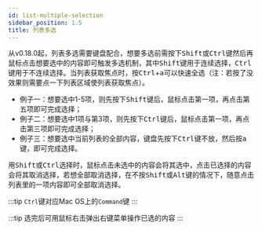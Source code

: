 ```yaml
---
id: list-multiple-selection
sidebar_position: 1.5
title: 列表多选
---
```



从v0.18.0起，列表多选需要键盘配合，想要多选前需按下<kbd>Shift</kbd>或<kbd>Ctrl</kbd>键然后再鼠标点击想要选中的内容即可触发多选机制，其中<kbd>Shift</kbd>键用于连续选择，<kbd>Ctrl</kbd>键用于不连续选择。当列表获取焦点时，按<kbd>Ctrl</kbd>+<kbd>a</kbd>可以快速全选（注：若按了没效果则需要点一下列表区域使列表获取焦点）。

- 例子一：想要选中1-5项，则先按下<kbd>Shift</kbd>键后，鼠标点击第一项，再点击第五项即可完成选择；
- 例子二：想要选中1项与第3项，则先按下<kbd>Ctrl</kbd>键后，鼠标点击第一项，再点击第三项即可完成选择；
- 例子三：想要选中当前列表的全部内容，键盘先按下<kbd>Ctrl</kbd>键不放，然后按<kbd>a</kbd>键，即可完成选择。

用<kbd>Shift</kbd>或<kbd>Ctrl</kbd>选择时，鼠标点击未选中的内容会将其选中，点击已选择的内容会将其取消选择，若想全部取消选择，在不按<kbd>Shift</kbd>或<kbd>Alt</kbd>键的情况下，随意点击列表里的一项内容即可全部取消选择。


:::tip
`Ctrl`键对应Mac OS上的`Command`键
:::

:::tip
选完后可用鼠标右击弹出右键菜单操作已选的内容
:::
